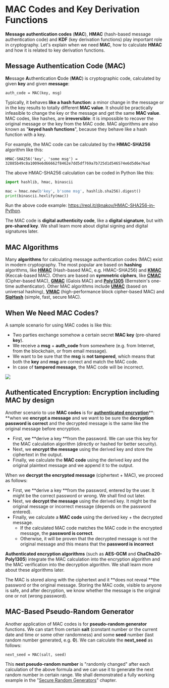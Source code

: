 # MAC Codes and Key Derivation Functions

**Message authentication codes** \(**MAC**\), **HMAC** \(hash-based message authentication code\) and **KDF** \(key derivation functions\) play important role in cryptography. Let's explain when we need **MAC**, how to calculate **HMAC** and how it is related to key derivation functions.

## Message Authentication Code \(MAC\)

**M**essage **A**uthentication **C**ode \(**MAC**\) is cryptographic code, calculated by given **key** and given **message**:

```
auth_code = MAC(key, msg)
```

Typically, it behaves **like a hash function**: a minor change in the message or in the key results to totally different **MAC value**. It should be practically infeasible to change the key or the message and get the same **MAC value**. MAC codes, like hashes, are **irreversible**: it is impossible to recover the original message or the key from the MAC code. MAC algorithms are also known as "**keyed hash functions**", because they behave like a hash function with a key.

For example, the MAC code can be calculated by the **HMAC-SHA256** algorithm like this:

```
HMAC-SHA256('key', 'some msg') = 32885b49c8a1009e6d66662f8462e7dd5df769a7b725d1d546574e6d5d6e76ad
```

The above HMAC-SHA256 calculation can be coded in Python like this:

```py
import hashlib, hmac, binascii

mac = hmac.new(b'key', b'some msg', hashlib.sha256).digest()
print(binascii.hexlify(mac))
```

Run the above code example: https://repl.it/@nakov/HMAC-SHA256-in-Python.

The MAC code is **digital authenticity code**, like a **digital signature**, but with **pre-shared key**. We shall learn more about digital signing and digital signatures later.

## MAC Algorithms

Many **algorithms** for calculating message authentication codes \(MAC\) exist in modern cryptography. The most popular are based on **hashing** algorithms, like [**HMAC**](https://en.wikipedia.org/wiki/HMAC) \(Hash-based MAC, e.g. HMAC-SHA256\) and [**KMAC**](https://www.cryptosys.net/manapi/api_kmac.html) \(Keccak-based MAC\). Others are based on **symmetric ciphers**, like [**CMAC**](https://en.wikipedia.org/wiki/One-key_MAC) \(Cipher-based MAC\), [**GMAC**](https://en.wikipedia.org/wiki/Galois/Counter_Mode) \(Galois MAC\) and [**Poly1305**](https://en.wikipedia.org/wiki/Poly1305) \(Bernstein's one-time authenticator\). Other MAC algorithms include [**UMAC**](https://en.wikipedia.org/wiki/UMAC) \(based on universal hashing\), [**VMAC**](https://en.wikipedia.org/wiki/VMAC) \(high-performance block cipher-based MAC\) and [**SipHash**](https://en.wikipedia.org/wiki/SipHash) \(simple, fast, secure MAC\).

## When We Need MAC Codes?

A sample scenario for using MAC codes is like this:

* Two parties exchange somehow a certain secret **MAC key** \(pre-shared **key**\).
* We receive a **msg** + **auth\_code** from somewhere \(e.g. from Internet, from the blockchain, or from email message\).
* We want to be sure that the **msg** is **not tampered**, which means that both the **key** and **msg** are correct and match the MAC code.
* In case of **tampered message**, the MAC code will be incorrect.

![](/assets/MAC-message-authentication-code.png)

## Authenticated Encryption: Encryption including MAC by design

Another scenario to use **MAC codes** is for [**authenticated encryption**](https://en.wikipedia.org/wiki/Authenticated_encryption)**: **when we **encrypt a message** and we want to be sure the **decryption password is correct** and the decrypted message is the same like the original message before encryption.

* First, we **derive a key **from the password. We can use this key for the MAC calculation algorithm \(directly or hashed for better security\).
* Next, we **encrypt the message** using the derived key and store the ciphertext in the output.
* Finally, we calculate the **MAC code** using the derived key and the original plaintext message and we append it to the output.

When we **decrypt the encrypted message** \(ciphertext + MAC\), we proceed as follows:

* First, we **derive a key **from the password, entered by the user. It might be the correct password or wrong. We shall find out later.
* Next, we **decrypt the message** using the derived key. It might be the original message or incorrect message \(depends on the password entered\).
* Finally, we calculate a **MAC code** using the derived key + the decrypted message.
  * If the calculated MAC code matches the MAC code in the encrypted message, the **password is correct**.
  * Otherwise, it will be proven that the decrypted message is not the original message and this means that the **password is incorrect**

**Authenticated encryption algorithms** \(such as **AES-GCM** and **ChaCha20-Poly1305**\) integrate the MAC calculation into the encryption algorithm and the MAC verification into the decryption algorithm. We shall learn more about these algorithms later.

The MAC is stored along with the ciphertext and it **does not reveal **the password or the original message. Storing the MAC code, visible to anyone is safe, and after decryption, we know whether the message is the original one or not \(wrong password\).

## MAC-Based Pseudo-Random Generator

Another application of MAC codes is for **pseudo-random generator** functions. We can start from certain **salt** \(constant number or the current date and time or some other randomness\) and some **seed** number \(last random number generated, e.g. **0**\). We can calculate the **next\_seed** as follows:

```
next_seed = MAC(salt, seed)
```

This **next pseudo-random number** is "randomly changed" after each calculation of the above formula and we can use it to generate the next random number in certain range. We shall demonstrated a fully working example in the "[Secure Random Generators](/secure-random-generators/pseudo-random-numbers-examples.md)" chapter.

